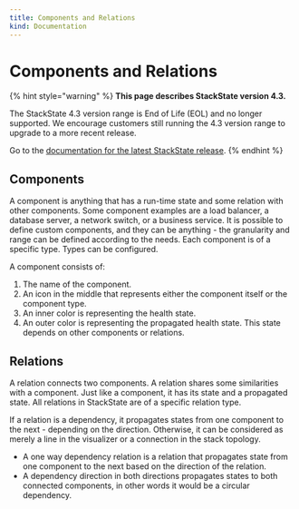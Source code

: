 ```yaml
---
title: Components and Relations
kind: Documentation
---
```


# Components and Relations

{% hint style="warning" %}
**This page describes StackState version 4.3.**

The StackState 4.3 version range is End of Life (EOL) and no longer supported. We encourage customers still running the 4.3 version range to upgrade to a more recent release.

Go to the [documentation for the latest StackState release](https://docs.stackstate.com/).
{% endhint %}

## Components

A component is anything that has a run-time state and some relation with other components. Some component examples are a load balancer, a database server, a network switch, or a business service. It is possible to define custom components, and they can be anything - the granularity and range can be defined according to the needs. Each component is of a specific type. Types can be configured.

A component consists of:

1. The name of the component.
2. An icon in the middle that represents either the component itself or the component type.
3. An inner color is representing the health state.
4. An outer color is representing the propagated health state. This state depends on other components or relations.

## Relations

A relation connects two components. A relation shares some similarities with a component. Just like a component, it has its state and a propagated state. All relations in StackState are of a specific relation type.

If a relation is a dependency, it propagates states from one component to the next - depending on the direction. Otherwise, it can be considered as merely a line in the visualizer or a connection in the stack topology.

* A one way dependency relation is a relation that propagates state from one component to the next based on the direction of the relation.
* A dependency direction in both directions propagates states to both connected components, in other words it would be a circular dependency.

